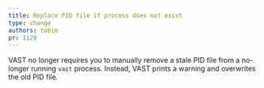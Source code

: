 ```yaml
---
title: Replace PID file if process does not exist
type: change
authors: tobim
pr: 1128
---
```


VAST no longer requires you to manually remove a stale PID file from a no-longer
running `vast` process. Instead, VAST prints a warning and overwrites the old
PID file.

